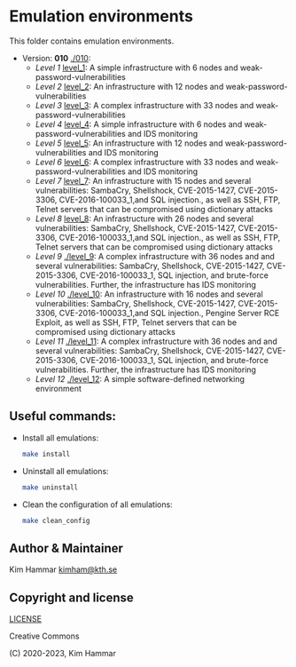 # Emulation environments

This folder contains emulation environments.

- Version: **010** [./010](010):
  - *Level 1* [level_1](010/level_1): A simple infrastructure with 6 nodes and weak-password-vulnerabilities
  - *Level 2* [level_2](010/level_2): An infrastructure with 12 nodes and weak-password-vulnerabilities
  - *Level 3* [level_3](010/level_3): A complex infrastructure with 33 nodes and weak-password-vulnerabilities
  - *Level 4* [level_4](010/level_4): A simple infrastructure with 6 nodes and weak-password-vulnerabilities and IDS monitoring
  - *Level 5* [level_5](010/level_5): An infrastructure with 12 nodes and weak-password-vulnerabilities and IDS monitoring
  - *Level 6* [level_6](010/level_6): A complex infrastructure with 33 nodes and weak-password-vulnerabilities and IDS monitoring
  - *Level 7* [level_7](010/level_7): An infrastructure with 15 nodes and several vulnerabilities: SambaCry, Shellshock, CVE-2015-1427, CVE-2015-3306, CVE-2016-100033_1,and SQL injection., as well as SSH, FTP, Telnet servers that can be compromised using dictionary attacks
  - *Level 8* [level_8](010/level_8): An infrastructure with 26 nodes and several vulnerabilities: SambaCry, Shellshock, CVE-2015-1427, CVE-2015-3306, CVE-2016-100033_1,and SQL injection., as well as SSH, FTP, Telnet servers that can be compromised using dictionary attacks
  - *Level 9* [./level_9](010/level_9): A complex infrastructure with 36 nodes and and several vulnerabilities: SambaCry, Shellshock, CVE-2015-1427, CVE-2015-3306, CVE-2016-100033_1, SQL injection, and brute-force vulnerabilities. Further, the infrastructure has IDS monitoring
  - *Level 10* [./level_10](010/level_10): An infrastructure with 16 nodes and several vulnerabilities: SambaCry, Shellshock, CVE-2015-1427, CVE-2015-3306, CVE-2016-100033_1,and SQL injection., Pengine Server RCE Exploit, as well as SSH, FTP, Telnet servers that can be compromised using dictionary attacks
  - *Level 11* [./level_11](010/level_11): A complex infrastructure with 36 nodes and and several vulnerabilities: SambaCry, Shellshock, CVE-2015-1427, CVE-2015-3306, CVE-2016-100033_1, SQL injection, and brute-force vulnerabilities. Further, the infrastructure has IDS monitoring
  - *Level 12* [./level_12](010/level_12): A simple software-defined networking environment

## Useful commands:

- Install all emulations:
  ```bash
  make install
   ```

- Uninstall all emulations:
  ```bash
  make uninstall
   ```

- Clean the configuration of all emulations:
  ```bash
  make clean_config
   ```

## Author & Maintainer

Kim Hammar <kimham@kth.se>

## Copyright and license

[LICENSE](../LICENSE.md)

Creative Commons

(C) 2020-2023, Kim Hammar